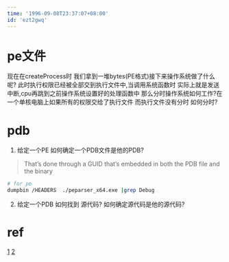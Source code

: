 ```yaml
---
time: '1996-09-08T23:37:07+08:00'
id: 'ezt2gwq'
---
```


# pe文件
现在在createProcess时 我们拿到一堆bytes(PE格式)接下来操作系统做了什么呢?
此时执行权限已经被全部交到执行文件中,当调用系统函数时 实际上就是发送中断,cpu再跳到之前操作系统设置好的处理函数中
那么分时操作系统如何工作?在一个单核电脑上如果所有的权限交给了执行文件 而执行文件没有分时 如何分时?
# pdb
1. 给定一个PE 如何确定一个PDB文件是他的PDB?
> That’s done through a GUID that’s embedded in both the PDB file and the binary
```bash
# for pe
dumpbin /HEADERS  ./peparser_x64.exe |grep Debug
```

2. 给定一个PDB 如何找到 源代码? 如何确定源代码是他的源代码?
# ref
[1](https://blog.csdn.net/liuyez123/article/details/51281905)
[2](https://www.wintellect.com/pdb-files-what-every-developer-must-know/)